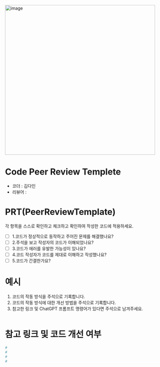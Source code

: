 <img width="493" alt="image" src="https://github.com/dltpffldk/quest/assets/94978101/3d31bdbe-d521-42e5-be0c-ce17296ccd45">

# Code Peer Review Templete
- 코더 : 김다인
- 리뷰어 : 


# PRT(PeerReviewTemplate)
각 항목을 스스로 확인하고 체크하고 확인하여 작성한 코드에 적용하세요.
- [ ] 1.코드가 정상적으로 동작하고 주어진 문제를 해결했나요?
- [ ] 2.주석을 보고 작성자의 코드가 이해되었나요?
- [ ] 3.코드가 에러를 유발한 가능성이 있나요?
- [ ] 4.코드 작성자가 코드를 제대로 이해하고 작성했나요?
- [ ] 5.코드가 간결한가요?

# 예시
1. 코드의 작동 방식을 주석으로 기록합니다.
2. 코드의 작동 방식에 대한 개선 방법을 주석으로 기록합니다.
3. 참고한 링크 및 ChatGPT 프롬프트 명령어가 있다면 주석으로 남겨주세요.
```
```

# 참고 링크 및 코드 개선 여부
```python
#
#
#
#
```
